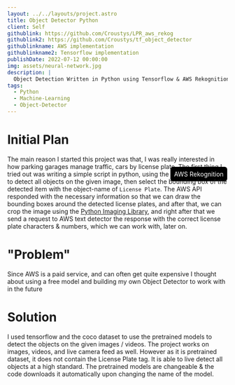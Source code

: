 ```yaml
---
layout: ../../layouts/project.astro
title: Object Detector Python
client: Self
githublink: https://github.com/Croustys/LPR_aws_rekog
githublink2: https://github.com/Croustys/tf_object_detector
githublinkname: AWS implementation
githublinkname2: Tensorflow implementation
publishDate: 2022-07-12 00:00:00
img: assets/neural-network.jpg
description: |
  Object Detection Written in Python using Tensorflow & AWS Rekognition
tags:
  - Python
  - Machine-Learning
  - Object-Detector
---
```


# Initial Plan

The main reason I started this project was that, I was really interested in how parking garages manage traffic, cars by license plate.
The first thing I tried out was writing a simple script in python, using the <span style="background-color: black; color: white; padding: 0.5rem; border-radius: 0.375rem">AWS Rekognition</span> to detect all objects on the given image, then select the bounding box of the detected item with the object-name of `License Plate`. The AWS API responded with the necessary information so that we can draw the bounding boxes around the detected license plates, and after that, we can crop the image using the [Python Imaging Library](https://pillow.readthedocs.io/en/stable/), and right after that we send a request to AWS text detector the response with the correct license plate characters & numbers, which we can work with, later on.

# "Problem"
Since AWS is a paid service, and can often get quite expensive I thought about using a free model and building my own Object Detector to work with in the future

# Solution
I used tensorflow and the coco dataset to use the pretrained models to detect the objects on the given images / videos. The project works on images, videos, and live camera feed as well. However as it is pretrained dataset, it does not contain the License Plate tag. It is able to live detect all objects at a high standard. The pretrained models are changeable & the code downloads it automatically upon changing the name of the model.


